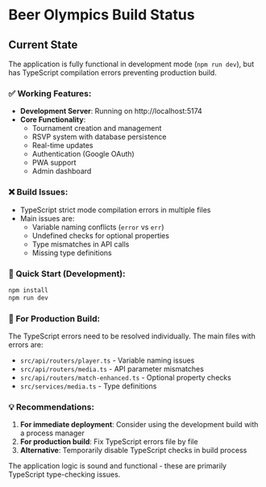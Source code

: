 # Beer Olympics Build Status

## Current State

The application is fully functional in development mode (`npm run dev`), but has TypeScript compilation errors preventing production build.

### ✅ Working Features:
- **Development Server**: Running on http://localhost:5174
- **Core Functionality**: 
  - Tournament creation and management
  - RSVP system with database persistence
  - Real-time updates
  - Authentication (Google OAuth)
  - PWA support
  - Admin dashboard

### ❌ Build Issues:
- TypeScript strict mode compilation errors in multiple files
- Main issues are:
  - Variable naming conflicts (`error` vs `err`)
  - Undefined checks for optional properties
  - Type mismatches in API calls
  - Missing type definitions

### 🚀 Quick Start (Development):
```bash
npm install
npm run dev
```

### 🔧 For Production Build:
The TypeScript errors need to be resolved individually. The main files with errors are:
- `src/api/routers/player.ts` - Variable naming issues
- `src/api/routers/media.ts` - API parameter mismatches
- `src/api/routers/match-enhanced.ts` - Optional property checks
- `src/services/media.ts` - Type definitions

### 💡 Recommendations:
1. **For immediate deployment**: Consider using the development build with a process manager
2. **For production build**: Fix TypeScript errors file by file
3. **Alternative**: Temporarily disable TypeScript checks in build process

The application logic is sound and functional - these are primarily TypeScript type-checking issues.